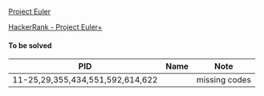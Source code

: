 [Project Euler](https://projecteuler.net/)

[HackerRank - Project Euler+](https://www.hackerrank.com/contests/projecteuler/challenges/)

#### To be solved

|PID|Name|Note|
|--|--|--|
|11-25,29,355,434,551,592,614,622||missing codes|
